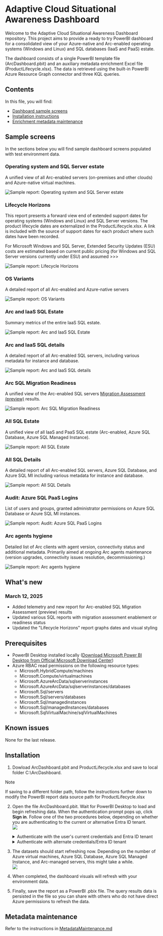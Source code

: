 # Adaptive Cloud Situational Awareness Dashboard

Welcome to the Adaptive Cloud Situational Awareness Dashboard repository. This project aims to provide a ready to try PowerBI dashboard for a consolidated view of your Azure-native and Arc-enabled operating systems (Windows and Linux) and SQL databases (IaaS and PaaS) estate. 

The dashboard consists of a single PowerBI template file (ArcDashboard.pbit) and an auxiliary metadata enrichment Excel file (ProductLifecycle.xlsx). The data is retrieved using the built-in PowerBI Azure Resource Graph connector and three KQL queries. 

## Contents
In this file, you will find:
- [Dashboard sample screens](#Sample-screens)
- [Installation instructions](#Installation)
- [Enrichment metadata maintenance](#Metadata-maintenance)

## Sample screens
In the sections below you will find sample dashboard screens populated with test environment data.

### Operating system and SQL Server estate
A unified view of all Arc-enabled servers (on-premises and other clouds) and Azure-native virtual machines.

![Sample report: Operating system and SQL Server estate](images/samples/sample_overall.jpg)

### Lifecycle Horizons
This report presents a forward view end of extended support dates for operating systems (Windows and Linux) and SQL Server versions. The product lifecycle dates are externalized in the ProductLifecycle.xlsx. A link is included with the source of support dates for each product where such dates have been recorded.

For Microsoft Windows and SQL Server, Extended Security Updates (ESU) costs are estimated based on current public pricing (for Windows and SQL Server versions currently under ESU) and assumed >>>

![Sample report: Lifecycle Horizons](images/samples/sample_lifecycle.jpg)

### OS Variants
A detailed report of all Arc-enabled and Azure-native servers

![Sample report: OS Variants](images/samples/sample_os.jpg)

### Arc and IaaS SQL Estate
Summary metrics of the entire IaaS SQL estate.

![Sample report: Arc and IaaS SQL Estate](images/samples/sample_sql_iaas.jpg)

### Arc and IaaS SQL details
A detailed report of all Arc-enabled SQL servers, including various metadata for instance and database.

![Sample report: Arc and IaaS SQL details](images/samples/sample_sql_iaas_details.jpg)


### Arc SQL Migration Readiness
A unified view of the Arc-enabled SQL servers [Migration Assessment (preview)](https://learn.microsoft.com/en-us/sql/sql-server/azure-arc/migration-assessment) results.

![Sample report: Arc SQL Migration Readiness](images/samples/sample_sql_iaas_migassess.jpg)

### All SQL Estate
A unified view of all IaaS and PaaS SQL estate (Arc-enabled, Azure SQL Database, Azure SQL Managed Instance).

![Sample report: All SQL Estate](images/samples/sample_sql_overall.jpg)

### All SQL Details
A detailed report of all Arc-enabled SQL servers, Azure SQL Database, and Azure SQL MI including various metadata for instance and database.

![Sample report: All SQL Details](images/samples/sample_sql_overall_detail.jpg)

### Audit: Azure SQL PaaS Logins
List of users and groups, granted administrator permissions on Azure SQL Database or Azure SQL MI instances.

![Sample report: Audit: Azure SQL PaaS Logins](images/samples/sample_sql_paas_logins.jpg)

### Arc agents hygiene
Detailed list of Arc clients with agent version, connectivity status and additional metadata. Primarily aimed at ongoing Arc agents maintenance (version upgrades, connectivity issues resolution, decommissioning.)

![Sample report: Arc agents hygiene](images/samples/sample_arcagents.jpg)

## What's new

### March 12, 2025
- Added telemetry and new report for Arc-enabled SQL Migration Assessment (preview) results
- Updated various SQL reports with migration assessment enablement or readiness status
- Updated the "Lifecycle Horizons" report graphs dates and visual styling

## Prerequisites

- PowerBI Desktop installed locally ([Download Microsoft Power BI Desktop from Official Microsoft Download Center](https://www.microsoft.com/en-us/download/details.aspx?id=58494))
- Azure RBAC read permissions on the following resource types:
    - Microsoft.HybridCompute/machines
    - Microsoft.Compute/virtualmachines
    - Microsoft.AzureArcData/sqlserverinstances
    - Microsoft.AzureArcData/sqlserverinstances/databases
    - Microsoft.Sql/servers
    - Microsoft.Sql/servers/databases
    - Microsoft.Sql/managedinstances
    - Microsoft.Sql/managedInstances/databases
    - Microsoft.SqlVirtualMachine/sqlVirtualMachines

## Known issues
None for the last release.

## Installation

1. Dowload ArcDashboard.pbit and ProductLifecycle.xlsx and save to local folder C:\ArcDashboard.
> [!NOTE]
> If saving to a different folder path, follow the instructions further down to modify the PowerBI report data source path for ProductLifecycle.xlsx

2. Open the file ArcDashboard.pbit. Wait for PowerBI Desktop to load and begin refreshing data. When the authentication prompt pops up, click **Sign in**. Follow one of the two procedures below, depending on whether you are authenticating to the current or alternative Entra ID tenant.<br/>
![](images/instructions/pbi_signin.png)

    <details>
        <summary>Authenticate with the user's current credentials and Entra ID tenant</summary>
            1. In the authentication prompt, click on your logged in account<br/>
            <img src="[https://github.com/mm-gh-01/azure-arc-dashboard/blob/main/images/instructions/pbi_signin_current1.png]">
            2. After the authentication process completes, click "Connect"<br/>
            ![](images/instructions/pbi_signin_current2.png)
    </details>
    <details>
        <summary>Authenticate with alternate credentials/Entra ID tenant</summary>
            1. In the authentication prompt, click on "Use another account"<br/>
            ![](images/instructions/pbi_signin_alt1.png)
            2. Click "Sign-in options"<br/>
            ![](images/instructions/pbi_signin_alt2.png)
            3. Click "Sign in to an organization"<br/>
            ![](images/instructions/pbi_signin_alt3.png)
            4. Type in the Entra ID tenant domain name and click "Next"<br/>
            ![](images/instructions/pbi_signin_alt4.png)

            ![](images/instructions/pbi_signin_alt5.png)
            5. Click "Use another account", enter your credentials and complete the authentication process<br/>
            ![](images/instructions/pbi_signin_alt6.png)
            6. After the authentication process completes, click "Connect"
            ![](images/instructions/pbi_signin_alt7.png)
    </details>

3. The datasets should start refreshing now. Depending on the number of Azure virtual machines, Azure SQL Database, Azure SQL Managed Instance, and Arc-managed servers, this might take a while.<br/>
![](images/instructions/pbi_signin_current3.png)
4. When completed, the dashboard visuals will refresh with your environment data.<br/>
5. Finally, save the report as a PowerBI .pbix file. The query results data is persisted in the file so you can share with others who do not have direct Azure permissions to refresh the data.

## Metadata maintenance
Refer to the instructions in [MetadataMaintenance.md](MetadataMaintenance.md)
